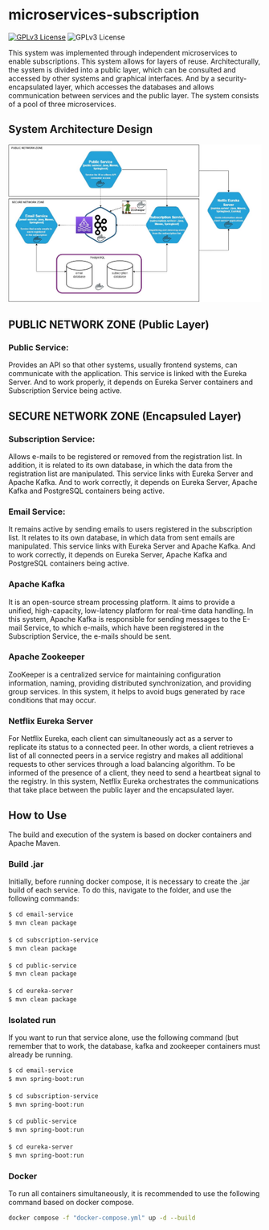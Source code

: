 # microservices-subscription
[![GPLv3 License](https://img.shields.io/badge/License-GPL%20v3-yellow.svg)](https://opensource.org/licenses/) ![GPLv3 License](https://img.shields.io/badge/maven-v3.4.2-green)


This system was implemented through independent microservices to enable subscriptions. This system allows for layers of reuse. Architecturally, the system is divided into a public layer, which can be consulted and accessed by other systems and graphical interfaces. And by a security-encapsulated layer, which accesses the databases and allows communication between services and the public layer. The system consists of a pool of three microservices. 

## System Architecture Design
![alt text](https://github.com/allankassio/microservices-subscription/blob/main/docs/diagrams/microservices-subscription-diagram.jpg)



## PUBLIC NETWORK ZONE (Public Layer)

### Public Service: 
Provides an API so that other systems, usually frontend systems, can communicate with the application. 
This service is linked with the Eureka Server. And to work properly, it depends on Eureka Server containers and Subscription Service being active.


## SECURE NETWORK ZONE (Encapsuled Layer)

### Subscription Service: 
Allows e-mails to be registered or removed from the registration list. In addition, it is related to its own database, in which the data from the registration list are manipulated.
This service links with Eureka Server and Apache Kafka. And to work correctly, it depends on Eureka Server, Apache Kafka and PostgreSQL containers being active.

### Email Service: 
It remains active by sending emails to users registered in the subscription list. It relates to its own database, in which data from sent emails are manipulated.
This service links with Eureka Server and Apache Kafka. And to work correctly, it depends on Eureka Server, Apache Kafka and PostgreSQL containers being active.

### Apache Kafka
It is an open-source stream processing platform. It aims to provide a unified, high-capacity, low-latency platform for real-time data handling. In this system, Apache Kafka is responsible for sending messages to the E-mail Service, to which e-mails, which have been registered in the Subscription Service, the e-mails should be sent.

### Apache Zookeeper
ZooKeeper is a centralized service for maintaining configuration information, naming, providing distributed synchronization, and providing group services. In this system, it helps to avoid bugs generated by race conditions that may occur.

### Netflix Eureka Server
For Netflix Eureka, each client can simultaneously act as a server to replicate its status to a connected peer. In other words, a client retrieves a list of all connected peers in a service registry and makes all additional requests to other services through a load balancing algorithm. To be informed of the presence of a client, they need to send a heartbeat signal to the registry. In this system, Netflix Eureka orchestrates the communications that take place between the public layer and the encapsulated layer.

## How to Use
The build and execution of the system is based on docker containers and Apache Maven.

### Build .jar
Initially, before running docker compose, it is necessary to create the .jar build of each service. To do this, navigate to the folder, and use the following commands:

```sh
$ cd email-service
$ mvn clean package

$ cd subscription-service
$ mvn clean package

$ cd public-service
$ mvn clean package

$ cd eureka-server
$ mvn clean package
```

### Isolated run
If you want to run that service alone, use the following command (but remember that to work, the database, kafka and zookeeper containers must already be running.
```sh
$ cd email-service
$ mvn spring-boot:run

$ cd subscription-service
$ mvn spring-boot:run

$ cd public-service
$ mvn spring-boot:run

$ cd eureka-server
$ mvn spring-boot:run
```
### Docker
To run all containers simultaneously, it is recommended to use the following command based on docker compose.

```sh
docker compose -f "docker-compose.yml" up -d --build
```
